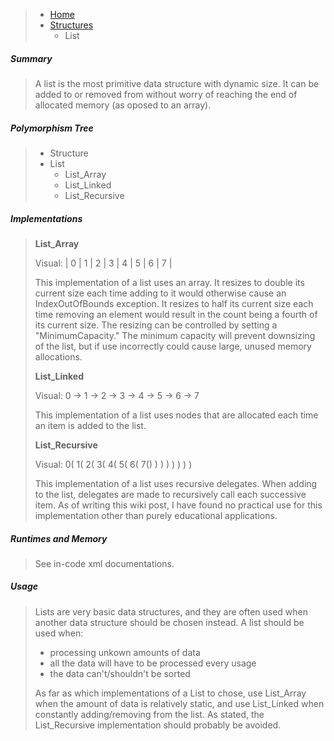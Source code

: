 >- [Home](https://github.com/53V3N1X/SevenFramework/wiki)<br />
>  - [Structures](https://github.com/53V3N1X/SevenFramework/wiki/Structures)<br />
>    - List

##### Summary

>A list is the most primitive data structure with dynamic size. It can be
>added to or removed from without worry of reaching the end of allocated
>memory (as oposed to an array).

##### Polymorphism Tree

>- Structure
>  - List
>     - List_Array
>     - List_Linked
>     - List_Recursive

##### Implementations

>**List_Array**
>
>Visual: | 0 | 1 | 2 | 3 | 4 | 5 | 6 | 7 |
>
>This implementation of a list uses an array. It resizes to double its current
>size each time adding to it would otherwise cause an IndexOutOfBounds exception.
>It resizes to half its current size each time removing an element would result
>in the count being a fourth of its current size. The resizing can be controlled
>by setting a "MinimumCapacity." The minimum capacity will prevent downsizing of
>the list, but if use incorrectly could cause large, unused memory allocations.
>
>**List_Linked**
>
>Visual: 0 -> 1 -> 2 -> 3 -> 4 -> 5 -> 6 -> 7
>
>This implementation of a list uses nodes that are allocated each time an item
>is added to the list.
>
>**List_Recursive**
>
>Visual: 0( 1( 2( 3( 4( 5( 6( 7() ) ) ) ) ) ) )
>
>This implementation of a list uses recursive delegates. When adding to the
>list, delegates are made to recursively call each successive item. As of
>writing this wiki post, I have found no practical use for this implementation
> other than purely educational applications.

##### Runtimes and Memory

>See in-code xml documentations.

##### Usage

>Lists are very basic data structures, and they are often used when another data 
>structure should be chosen instead. A list should be used when:
>- processing unkown amounts of data
>- all the data will have to be processed every usage
>- the data can't/shouldn't be sorted
>
>As far as which implementations of a List to chose, use List_Array when the amount 
>of data is relatively static, and use List_Linked when constantly adding/removing
>from the list. As stated, the List_Recursive implementation should probably be 
>avoided.
